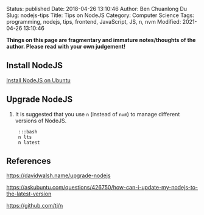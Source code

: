 Status: published
Date: 2018-04-26 13:10:46
Author: Ben Chuanlong Du
Slug: nodejs-tips
Title: Tips on NodeJS
Category: Computer Science
Tags: programming, nodejs, tips, frontend, JavaScript, JS, n, nvm
Modified: 2021-04-26 13:10:46

**Things on this page are fragmentary and immature notes/thoughts of the author. Please read with your own judgement!**

## Install NodeJS

[Install NodeJS on Ubuntu](http://www.legendu.net/misc/blog/install-nodejs-on-ubuntu/)

## Upgrade NodeJS

1. It is suggested that you use `n` (instead of `nvm`)
    to manage different versions of NodeJS.

        :::bash
        n lts
        n latest

## References

https://davidwalsh.name/upgrade-nodejs

https://askubuntu.com/questions/426750/how-can-i-update-my-nodejs-to-the-latest-version

https://github.com/tj/n